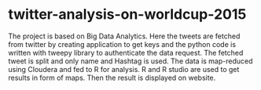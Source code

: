 # twitter-analysis-on-worldcup-2015
The project is based on Big Data Analytics.
Here the tweets are fetched from twitter by creating application to get keys and the python code is written with tweepy library to authenticate the data request.
The fetched tweet is split and only name and Hashtag is used.
The data is map-reduced using Cloudera and fed to R for analysis.
R and R studio are used to get results in form of maps. Then the result is displayed on website.
